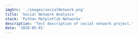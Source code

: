 ```yaml
---
imgSrc: './images/socialNetwork.png'
title: 'Social Network Analysis'
stack: 'Python Matplotlib Networkx'
description: 'Test description of social network project.'
date: '2020-05-01'
---
```

